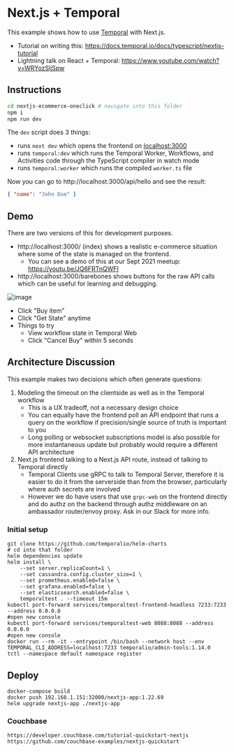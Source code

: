 # Next.js + Temporal

This example shows how to use [Temporal](https://docs.temporal.io/) with Next.js.

- Tutorial on writing this: https://docs.temporal.io/docs/typescript/nextjs-tutorial
- Lightning talk on React + Temporal: https://www.youtube.com/watch?v=WRYozSljSpw

## Instructions

```bash
cd nextjs-ecommerce-oneclick # navigate into this folder
npm i
npm run dev
```

The `dev` script does 3 things:

- runs `next dev` which opens the frontend on [localhost:3000](http://localhost:3000)
- runs `temporal:dev` which runs the Temporal Worker, Workflows, and Activities code through the TypeScript compiler in watch mode
- runs `temporal:worker` which runs the compiled `worker.ts` file

Now you can go to http://localhost:3000/api/hello and see the result:

```json
{ "name": "John Doe" }
```

## Demo

There are two versions of this for development purposes.

- http://localhost:3000/ (index) shows a realistic e-commerce situation where some of the state is managed on the frontend.
  - You can see a demo of this at our Sept 2021 meetup: https://youtu.be/JQ6FRTnQWFI
- http://localhost:3000/barebones shows buttons for the raw API calls which can be useful for learning and debugging.

![image](https://user-images.githubusercontent.com/6764957/135000553-6ac7d0b7-d2fb-4901-aee1-73251de33f67.png)

- Click "Buy item"
- Click "Get State" anytime
- Things to try
  - View workflow state in Temporal Web
  - Click "Cancel Buy" within 5 seconds

## Architecture Discussion

This example makes two decisions which often generate questions:

1. Modeling the timeout on the clientside as well as in the Temporal workflow
   - This is a UX tradeoff, not a necessary design choice
   - You can equally have the frontend poll an API endpoint that runs a query on the workflow if precision/single source of truth is important to you
   - Long polling or websocket subscriptions model is also possible for more instantaneous update but probably would require a different API architecture
2. Next.js frontend talking to a Next.js API route, instead of talking to Temporal directly
   - Temporal Clients use gRPC to talk to Temporal Server, therefore it is easier to do it from the serverside than from the browser, particularly where auth secrets are involved
   - However we do have users that use `grpc-web` on the frontend directly and do authz on the backend through authz middleware on an ambassador router/envoy proxy. Ask in our Slack for more info.

### Initial setup
```
git clone https://github.com/temporalio/helm-charts
# cd into that folder
helm dependencies update
helm install \
    --set server.replicaCount=1 \
    --set cassandra.config.cluster_size=1 \
    --set prometheus.enabled=false \
    --set grafana.enabled=false \
    --set elasticsearch.enabled=false \
    temporaltest . --timeout 15m
kubectl port-forward services/temporaltest-frontend-headless 7233:7233 --address 0.0.0.0
#open new console
kubectl port-forward services/temporaltest-web 8088:8088 --address 0.0.0.0
#open new console
docker run --rm -it --entrypoint /bin/bash --network host --env TEMPORAL_CLI_ADDRESS=localhost:7233 temporalio/admin-tools:1.14.0
tctl --namespace default namespace register
```

## Deploy
```
docker-compose build
docker push 192.168.1.151:32000/nextjs-app:1.22.69
helm upgrade nextjs-app ./nextjs-app
```

### Couchbase
```
https://developer.couchbase.com/tutorial-quickstart-nextjs
https://github.com/couchbase-examples/nextjs-quickstart
```